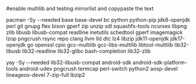 #enable multilib and testing mirrorlist and copypaste the text

pacman -Sy --needed base base-devel bc python python-pip jdk8-openjdk perl git gnupg flex bison gperf zip unzip sdl squashfs-tools ncurses libpng zlib libusb libusb-compat readline inetutils schedtool gperf imagemagick lzop pngcrush rsync repo clang llvm lld dtc lz4 libzip jdk11-openjdk jdk17-openjdk go openssl cpio gcc-multilib gcc-libs-multilib libtool-multilib 
lib32-libusb lib32-readline lib32-glibc bash-completion lib32-zlib


yay -Sy --needed lib32-libusb-compat android-sdk android-sdk-platform-tools android-udev pngcrush termcap perl-switch python2 aosp-devel lineageos-devel 7-zip-full lbzip2
